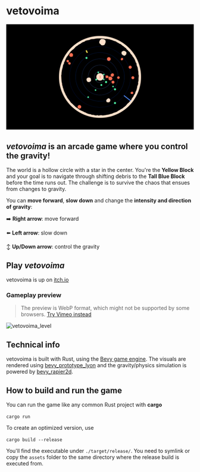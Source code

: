 # vetovoima

![vetovoima_screenshot_1](docs/screenshot_1.png)

## _vetovoima_ is an arcade game where you control the gravity!

The world is a hollow circle with a star in the center. You're the **Yellow Block** and your goal is to navigate through shifting debris to the **Tall Blue Block** before the time runs out. The challenge is to survive the chaos that ensues from changes to gravity.

You can **move forward**, **slow down** and change the **intensity and direction of gravity**:

➡️ **Right arrow**: move forward

⬅️ **Left arrow**: slow down

↕️ **Up/Down arrow**: control the gravity

## Play _vetovoima_

vetovoima is up on [itch.io](https://yourmagicisworking.itch.io/vetovoima)

### Gameplay preview

> The preview is WebP format, which might not be supported by some browsers. [Try Vimeo instead](https://vimeo.com/723716079)

![vetovoima_level](docs/vetovoima_level.webp)

## Technical info

vetovoima is built with Rust, using the [Bevy game engine](https://bevyengine.org).
The visuals are rendered using [bevy_prototype_lyon](https://crates.io/crates/bevy_prototype_lyon) and the gravity/physics simulation is powered by [bevy_rapier2d](https://crates.io/crates/bevy_rapier2d).

## How to build and run the game

You can run the game like any common Rust project with **cargo**

`cargo run`

To create an optimized version, use

`cargo build --release`

You'll find the executable under `./target/release/`.
You need to symlink or copy the `assets` folder to the same directory where the release build is executed from.
